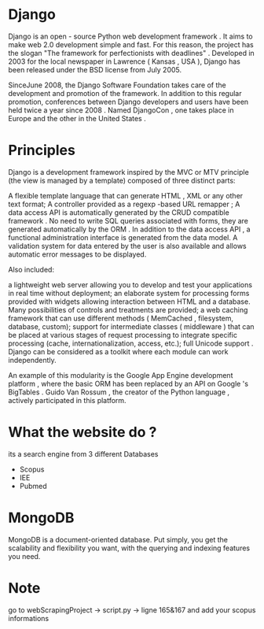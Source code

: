# Django

Django is an open - source Python web development framework . It aims to make web 2.0 development simple and fast. For this reason, the project has the slogan "The framework for perfectionists with deadlines" . Developed in 2003 for the local newspaper in Lawrence ( Kansas , USA ), Django has been released under the BSD license from July 2005.

SinceJune 2008, the Django Software Foundation takes care of the development and promotion of the framework. In addition to this regular promotion, conferences between Django developers and users have been held twice a year since 2008 . Named DjangoCon , one takes place in Europe and the other in the United States .

# Principles 

Django is a development framework inspired by the MVC or MTV principle (the view is managed by a template) composed of three distinct parts:

A flexible template language that can generate HTML , XML or any other text format;
A controller provided as a  regexp  -based URL remapper  ;
A data access API is automatically generated by the CRUD compatible framework . No need to write SQL queries associated with forms, they are generated automatically by the ORM .
In addition to the data access API , a functional administration interface is generated from the data model. A validation system for data entered by the user is also available and allows automatic error messages to be displayed.

Also included:

a lightweight web server allowing you to develop and test your applications in real time without deployment;
an elaborate system for processing forms provided with widgets allowing interaction between HTML and a database. Many possibilities of controls and treatments are provided;
a web caching framework that can use different methods ( MemCached , filesystem, database, custom);
support for intermediate classes ( middleware ) that can be placed at various stages of request processing to integrate specific processing (cache, internationalization, access, etc.);
full Unicode support .
Django can be considered as a toolkit where each module can work independently.

An example of this modularity is the Google App Engine development platform , where the basic ORM has been replaced by an API on Google 's BigTables . Guido Van Rossum , the creator of the Python language , actively participated in this platform.

# What the website do ?

its a search engine from 3 different Databases
* Scopus
* IEE
* Pubmed

# MongoDB
MongoDB is a document-oriented database. Put simply, you get the scalability and flexibility you want, with the querying and indexing features you need.

# Note
go to webScrapingProject -> script.py -> ligne 165&167 and add your scopus informations


